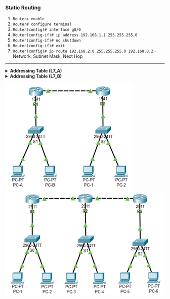 ### **Static Routing**
  1. `Router> enable`
  2. `Router# configure terminal`
  3. `Router(config)# interface g0/0`
  4. `Router(config-if)# ip address 192.168.1.1 255.255.255.0`
  5. `Router(config-if)# no shutdown`
  6. `Router(config-if)# exit`
  7. `Router(config)# ip route 192.168.2.0 255.255.255.0 192.168.0.2` - Network, Subnet Mask, Next Hop

---

<details>
<summary><strong>Addressing Table (L7_A)</strong></summary>

| Device | Interface | IP Address   | Subnet Mask    | Default Gateway |
|--------|-----------|--------------|----------------|-----------------|
| R1     | G0/1      | 192.168.0.1  | 255.255.255.252|                 |
| R1     | G0/0      | 192.168.1.1  | 255.255.255.0  |                 |
| R2     | G0/1      | 192.168.0.2  | 255.255.255.252|                 |
| R2     | G0/0      | 192.168.2.1  | 255.255.255.0  |                 |
| S1     | VLAN 1    | 192.168.1.2  | 255.255.255.0  | 192.168.1.1     |
| S2     | VLAN 1    | 192.168.2.2  | 255.255.255.0  | 192.168.2.1     |
| PC-A   | NIC       | 192.168.1.3  | 255.255.255.0  | 192.168.1.1     |
| PC-B   | NIC       | 192.168.1.4  | 255.255.255.0  | 192.168.1.1     |
| PC-1   | NIC       | 192.168.2.3  | 255.255.255.0  | 192.168.2.1     |
| PC-2   | NIC       | 192.168.2.4  | 255.255.255.0  | 192.168.2.1     |

</details>

<details>
<summary><strong>Addressing Table (L7_B)</strong></summary>

| Device | Interface | IP Address   | Subnet Mask    | Default Gateway |
|--------|-----------|--------------|----------------|-----------------|
| R1     | G0/1      | 192.168.1.1  | 255.255.255.0  |                 |
| R1     | G0/0      | 192.168.2.1  | 255.255.255.252|                 |
| R2     | G0/2      | 192.168.3.1  | 255.255.255.252|                 |
| R2     | G0/1      | 192.168.0.1  | 255.255.255.0  |                 |
| R2     | G0/0      | 192.168.2.2  | 255.255.255.252|                 |
| R3     | G0/0      | 192.168.3.2  | 255.255.255.252|                 |
| R3     | G0/1      | 192.168.4.1  | 255.255.255.0  |                 |
| S1     | VLAN 1    | 192.168.1.2  | 255.255.255.0  | 192.168.1.1     |
| S2     | VLAN 1    | 192.168.0.2  | 255.255.255.0  | 192.168.0.1     |
| S3     | VLAN 1    | 192.168.4.2  | 255.255.255.0  | 192.168.4.1     |
| PC-1   | NIC       | 192.168.1.3  | 255.255.255.0  | 192.168.1.1     |
| PC-2   | NIC       | 192.168.1.4  | 255.255.255.0  | 192.168.1.1     |
| PC-3   | NIC       | 192.168.0.3  | 255.255.255.0  | 192.168.0.1     |
| PC-4   | NIC       | 192.168.0.4  | 255.255.255.0  | 192.168.0.1     |
| PC-5   | NIC       | 192.168.4.3  | 255.255.255.0  | 192.168.4.1     |
| PC-6   | NIC       | 192.168.4.4  | 255.255.255.0  | 192.168.4.1     |

</details>

<img src='./L7_A.png' /><br>
<img src='./L7_B.png' /><br>